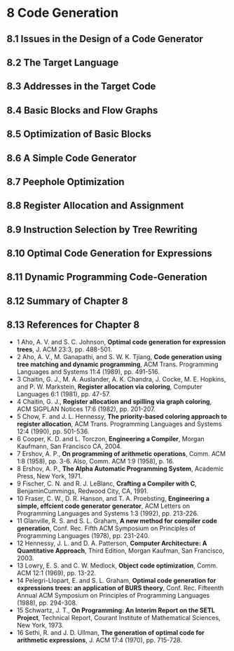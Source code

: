 # 8 Code Generation
## 8.1 Issues in the Design of a Code Generator
## 8.2 The Target Language
## 8.3 Addresses in the Target Code  
## 8.4 Basic Blocks and Flow Graphs
## 8.5 Optimization of Basic Blocks
## 8.6 A Simple Code Generator
## 8.7 Peephole Optimization  
## 8.8 Register Allocation and Assignment  
## 8.9 Instruction Selection by Tree Rewriting  
## 8.10 Optimal Code Generation for Expressions
## 8.11 Dynamic Programming Code-Generation
## 8.12 Summary of Chapter 8  
## 8.13 References for Chapter 8  

- 1 Aho, A. V. and S. C. Johnson, **Optimal code generation for expression trees**, J. ACM 23:3, pp. 488-501.
- 2 Aho, A. V., M. Ganapathi, and S. W. K. Tjiang, **Code generation using tree matching and dynamic programming**, ACM Trans. Programming Languages and Systems 11:4 (1989), pp. 491-516.
- 3 Chaitin, G. J., M. A. Auslander, A. K. Chandra, J. Cocke, M. E. Hopkins, and P. W. Markstein, **Register allocation via coloring**, Computer Languages 6:1 (1981), pp. 47-57.
- 4 Chaitin, G. J., **Register allocation and spilling via graph coloring**, ACM SIGPLAN Notices 17:6 (1982), pp. 201-207.
- 5 Chow, F. and J. L. Hennessy, **The priority-based coloring approach to register allocation**, ACM Trans. Programming Languages and Systems 12:4 (1990), pp. 501-536.
- 6 Cooper, K. D. and L. Torczon, **Engineering a Compiler**, Morgan Kaufmann, San Francisco CA, 2004.
- 7 Ershov, A. P., **On programming of arithmetic operations**, Comm. ACM 1:8 (1958), pp. 3-6. Also, Comm. ACM 1:9 (1958), p. 16.
- 8 Ershov, A. P., **The Alpha Automatic Programming System**, Academic Press, New York, 1971.
- 9 Fischer, C. N. and R. J. LeBlanc, **Crafting a Compiler with C**, BenjaminCummings, Redwood City, CA, 1991.
- 10 Fraser, C. W., D. R. Hanson, and T. A. Proebsting, **Engineering a simple, effcient code generator generator**, ACM Letters on Programming Languages and Systems 1:3 (1992), pp. 213-226.
- 11 Glanville, R. S. and S. L. Graham, **A new method for compiler code generation**, Conf. Rec. Fifth ACM Symposium on Principles of Programming Languages (1978), pp. 231-240.
- 12 Hennessy, J. L. and D. A. Patterson, **Computer Architecture: A Quantitative Approach**, Third Edition, Morgan Kaufman, San Francisco, 2003.
- 13 Lowry, E. S. and C. W. Medlock, **Object code optimization**, Comm. ACM 12:1 (1969), pp. 13-22.
- 14 Pelegri-Llopart, E. and S. L. Graham, **Optimal code generation for expressions trees: an application of BURS theory**, Conf. Rec. Fifteenth Annual ACM Symposium on Principles of Programming Languages (1988), pp. 294-308.
- 15 Schwartz, J. T., **On Programming: An Interim Report on the SETL Project**, Technical Report, Courant Institute of Mathematical Sciences, New York, 1973.
- 16 Sethi, R. and J. D. Ullman, **The generation of optimal code for arithmetic expressions**, J. ACM 17:4 (1970), pp. 715-728.
